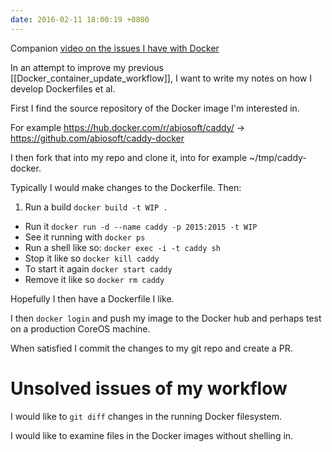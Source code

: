 ```yaml
---
date: 2016-02-11 18:00:19 +0800
---
```


Companion [video on the issues I have with Docker](https://www.youtube.com/watch?v=tQZfCOpXJmE)

In an attempt to improve my previous [[Docker_container_update_workflow]], I
want to write my notes on how I develop Dockerfiles et al.

First I find the source repository of the Docker image I'm interested in.

For example https://hub.docker.com/r/abiosoft/caddy/ &rarr; https://github.com/abiosoft/caddy-docker

I then fork that into my repo and clone it, into for example ~/tmp/caddy-docker.

Typically I would make changes to the Dockerfile. Then:

1. Run a build `docker build -t WIP .`
* Run it `docker run -d --name caddy -p 2015:2015 -t WIP`
* See it running with `docker ps`
* Run a shell like so: `docker exec -i -t caddy sh`
* Stop it like so `docker kill caddy`
* To start it again `docker start caddy`
* Remove it like so `docker rm caddy`


Hopefully I then have a Dockerfile I like.

I then `docker login` and push my image to the Docker hub and perhaps test on
a production CoreOS machine.

When satisfied I commit the changes to my git repo and create a PR.

# Unsolved issues of my workflow

I would like to `git diff` changes in the running Docker filesystem.

I would like to examine files in the Docker images without shelling in.
